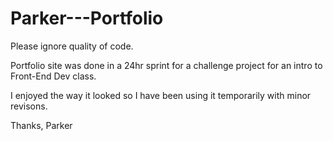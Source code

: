 # Parker---Portfolio

Please ignore quality of code. 

Portfolio site was done in a 24hr sprint for a challenge project for an intro to Front-End Dev class. 

I enjoyed the way it looked so I have been using it temporarily with minor revisons. 

Thanks, Parker
